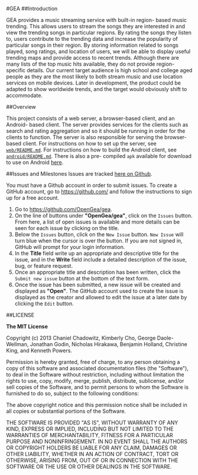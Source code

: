 #GEA
##Introduction

GEA provides a music streaming service with built-in region- based music
trending. This allows users to stream the songs they are interested in and view
the trending songs in particular regions. By rating the songs they listen to,
users contribute to the trending data and increase the popularity of particular
songs in their region. By storing information related to songs played, song
ratings, and location of users, we will be able to display useful trending maps
and provide access to recent trends. Although there are many lists of the top
music hits available, they do not provide region-specific details. Our current
target audience is high school and college aged people as they are the most
likely to both stream music and use location services on mobile devices. Later
in development, the product could be adapted to show worldwide trends, and the
target would obviously shift to accommodate.

##Overview

This project consists of a web server, a browser-based client, and an Android-
based client. The server provides services for the clients such as search and
rating aggregation and so it should be running in order for the clients to
function. The server is also responsible for serving the browser-based client.
For instructions on how to set up the server, see
[`web/README.md`](web/README.md). For instructions on how to build the Android
client, see [`android/README.md`](android/README.md). There is also a pre-
compiled `apk` available for download to use on Android
[here](https://s3.amazonaws.com/OpenGea/GeaBETA.apk).

##Issues and Milestones
Issues are tracked [here on Github](https://github.com/OpenGea/gea/issues).

You must have a Github account in order to submit issues. To create a GitHub
account, go to <https://github.com/> and follow the instructions to sign up for
a free account.

1. Go to <https://github.com/OpenGea/gea>.
2. On the line of buttons under **"OpenGea/gea"**, click on the `Issues` button. From here, a list of open issues is available and more details can be seen for each issue by clicking on the title.
3. Below the `Issues` button, click on the `New Issue` button. `New Issue` will turn blue when the cursor is over the button. If you are not signed in, GitHub will prompt for your login information.
4. In the **Title** field write up an appropriate and descriptive title for the issue, and in the **Write** field include a detailed description of the issue, bug, or feature request.
5. Once an appropriate title and description has been written, click the `Submit new issue` button at the bottom of the text form.
6. Once the issue has been submitted, a new issue will be created and displayed as **"Open"**. The GitHub account used to create the issue is displayed as the creator and allowed to edit the issue at a later date by clicking the `Edit` button.

##LICENSE

**The MIT License**

Copyright (c) 2013 Chaniel Chadowitz, Kimberly Cho, George Daole-Wellman,
Jonathan Godin, Nicholas Hirakawa, Benjamin Holland, Christine King, and Kenneth
Powers.

Permission is hereby granted, free of charge, to any person obtaining a copy of
this software and associated documentation files (the "Software"), to deal in
the Software without restriction, including without limitation the rights to
use, copy, modify, merge, publish, distribute, sublicense, and/or sell copies of
the Software, and to permit persons to whom the Software is furnished to do so,
subject to the following conditions:

The above copyright notice and this permission notice shall be included in all
copies or substantial portions of the Software.

THE SOFTWARE IS PROVIDED "AS IS", WITHOUT WARRANTY OF ANY KIND, EXPRESS OR
IMPLIED, INCLUDING BUT NOT LIMITED TO THE WARRANTIES OF MERCHANTABILITY, FITNESS
FOR A PARTICULAR PURPOSE AND NONINFRINGEMENT. IN NO EVENT SHALL THE AUTHORS OR
COPYRIGHT HOLDERS BE LIABLE FOR ANY CLAIM, DAMAGES OR OTHER LIABILITY, WHETHER
IN AN ACTION OF CONTRACT, TORT OR OTHERWISE, ARISING FROM, OUT OF OR IN
CONNECTION WITH THE SOFTWARE OR THE USE OR OTHER DEALINGS IN THE SOFTWARE.
